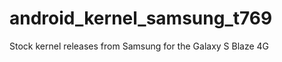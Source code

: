 android_kernel_samsung_t769
===========================

Stock kernel releases from Samsung for the Galaxy S Blaze 4G
